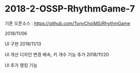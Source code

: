 # 2018-2-OSSP-RhythmGame-7

기존 오픈소스 : https://github.com/TonyChoiMS/RhythmGame

2018/11/06

UI 구현
2018/11/13

UI 개선
디자인 변경
배속, 키 개수 기능 추가
2018/11/20

UI 추가
랭킹 기능
